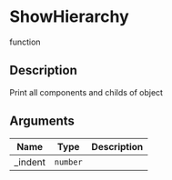 # ShowHierarchy

<span class="badge badge-secondary">function</span>

## Description
Print all components and childs of object

## Arguments
| Name | Type | Description |
| ---- | ---- | ----------- |
| _indent | `number` |  |